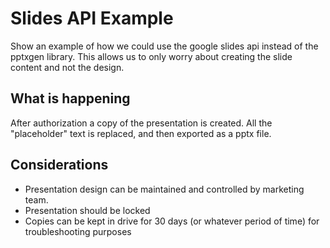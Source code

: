 # Slides API Example

Show an example of how we could use the google slides api instead of the pptxgen library. This allows us to only worry about creating the slide content and not the design.

## What is happening

After authorization a copy of the presentation is created. All the "placeholder" text is replaced, and then exported as a pptx file.

## Considerations

- Presentation design can be maintained and controlled by marketing team.
- Presentation should be locked
- Copies can be kept in drive for 30 days (or whatever period of time) for troubleshooting purposes
